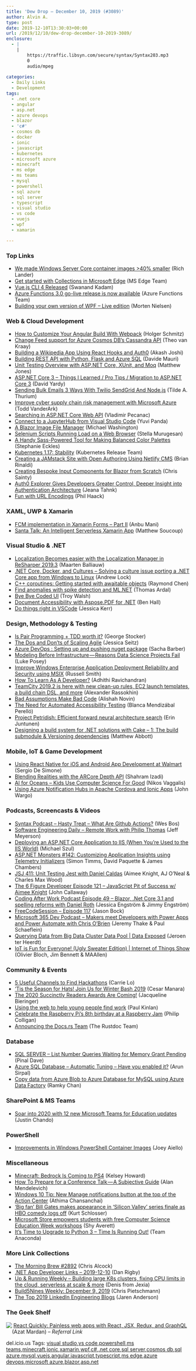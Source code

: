 ```yaml
---
title: 'Dew Drop – December 10, 2019 (#3089)'
author: Alvin A.
type: post
date: 2019-12-10T13:30:03+00:00
url: /2019/12/10/dew-drop-december-10-2019-3089/
enclosure:
  - |
    |
        https://traffic.libsyn.com/secure/syntax/Syntax203.mp3
        0
        audio/mpeg
        
categories:
  - Daily Links
  - Development
tags:
  - .net core
  - angular
  - asp.net
  - azure devops
  - blazor
  - 'c#'
  - cosmos db
  - docker
  - ionic
  - javascript
  - kubernetes
  - microsoft azure
  - minecraft
  - ms edge
  - ms teams
  - mysql
  - powershell
  - sql azure
  - sql server
  - typescript
  - visual studio
  - vs code
  - vuejs
  - wpf
  - xamarin

---
```

### <a name="top"></a>Top Links

  * <a href="https://devblogs.microsoft.com/dotnet/we-made-windows-server-core-container-images-40-smaller/" target="_blank" rel="noopener noreferrer">We made Windows Server Core container images >40% smaller</a> (Rich Lander)
  * <a href="https://blogs.windows.com/msedgedev/2019/12/09/improvements-collections-sync-microsoft-edge/?WT.mc_id=DX_MVP4025064" target="_blank" rel="noopener noreferrer">Get started with Collections in Microsoft Edge</a> (MS Edge Team)
  * <a href="https://www.infoq.com/news/2019/12/vue-cli-4-released?utm_campaign=infoq_content&utm_source=infoq&utm_medium=feed&utm_term=global" target="_blank" rel="noopener noreferrer">Vue.js CLI 4 Released</a> (Swanand Kadam)
  * <a href="https://azure.microsoft.com/en-us/updates/announcing-go-live-release-for-azure-functions-v3/" target="_blank" rel="noopener noreferrer">Azure Functions 3.0 go-live release is now available</a> (Azure Functions Team)
  * <a href="https://www.sharpgis.net/post/2019/12/09/building-your-own-version-of-wpf-live-edition" target="_blank" rel="noopener noreferrer">Building your own version of WPF &#8211; Live edition</a> (Morten Nielsen)



### <a name="web"></a>Web & Cloud Development

  * <a href="https://developer.okta.com/blog/2019/12/09/angular-webpack" target="_blank" rel="noopener noreferrer">How to Customize Your Angular Build With Webpack</a> (Holger Schmitz)
  * <a href="https://devblogs.microsoft.com/cosmosdb/announcing-change-feed-support-for-azure-cosmos-dbs-cassandra-api/" target="_blank" rel="noopener noreferrer">Change Feed support for Azure Cosmos DB’s Cassandra API</a> (Theo van Kraay)
  * <a href="https://auth0.com/blog/building-a-wikipedia-app-using-react-hooks-and-auth0/" target="_blank" rel="noopener noreferrer">Building a Wikipedia App Using React Hooks and Auth0</a> (Akash Joshi)
  * <a href="https://techcommunity.microsoft.com/t5/Azure-SQL-Database/Building-REST-API-with-Python-Flask-and-Azure-SQL/ba-p/1056637" target="_blank" rel="noopener noreferrer">Building REST API with Python, Flask and Azure SQL</a> (Davide Mauri)
  * <a href="http://feedproxy.google.com/~r/ExceptionNotFound/~3/Yx-B1OopEmQ/" target="_blank" rel="noopener noreferrer">Unit Testing Overview with ASP.NET Core, XUnit, and Moq</a> (Matthew Jones)
  * <a href="http://feedproxy.google.com/~r/davidyardy/~3/A2MnBG3DDt4/" target="_blank" rel="noopener noreferrer">ASP.NET Core 3 &#8211; Things I Learned / Pro Tips / Migration to ASP.NET Core 3</a> (David Yardy)
  * <a href="https://dev.to/twilio/sending-bulk-emails-3-ways-with-twilio-sendgrid-and-node-js-7k3" target="_blank" rel="noopener noreferrer">Sending Bulk Emails 3 Ways With Twilio SendGrid And Node.js</a> (Tilde A. Thurium)
  * <a href="https://www.microsoft.com/security/blog/2019/12/09/improve-cyber-supply-chain-risk-management-microsoft-azure/" target="_blank" rel="noopener noreferrer">Improve cyber supply chain risk management with Microsoft Azure</a> (Todd VanderArk)
  * <a href="https://code-maze.com/searching-aspnet-core-webapi/" target="_blank" rel="noopener noreferrer">Searching in ASP.NET Core Web API</a> (Vladimir Pecanac)
  * <a href="https://blog.jupyter.org/connect-to-a-jupyterhub-from-visual-studio-code-ed7ed3a31bcb?source=rss----95916e268740---4" target="_blank" rel="noopener noreferrer">Connect to a JupyterHub from Visual Studio Code</a> (Yuvi Panda)
  * <a href="http://blazorhelpwebsite.com/Blog/tabid/61/EntryId/4368/A-Blazor-Image-File-Manager.aspx" target="_blank" rel="noopener noreferrer">A Blazor Image File Manager</a> (Michael Washington)
  * <a href="https://stackify.com/selenium-scripts-running-load-on-a-web-browser/" target="_blank" rel="noopener noreferrer">Selenium Scripts Running Load on a Web Browser</a> (Stella Murugesan)
  * <a href="https://css-tricks.com/a-handy-sass-powered-tool-for-making-balanced-color-palettes/" target="_blank" rel="noopener noreferrer">A Handy Sass-Powered Tool for Making Balanced Color Palettes</a> (Stephanie Eckles)
  * <a href="https://kubernetes.io/blog/2019/12/09/kubernetes-1-17-release-announcement/" target="_blank" rel="noopener noreferrer">Kubernetes 1.17: Stability</a> (Kubernetes Release Team)
  * <a href="https://dev.to/remotesynth/creating-a-jamstack-site-with-open-authoring-using-netlify-cms-5ab5" target="_blank" rel="noopener noreferrer">Creating a JAMstack Site with Open Authoring Using Netlify CMS</a> (Brian Rinaldi)
  * <a href="https://chrissainty.com/creating-bespoke-input-components-for-blazor-from-scratch/" target="_blank" rel="noopener noreferrer">Creating Bespoke Input Components for Blazor from Scratch</a> (Chris Sainty)
  * <a href="https://auth0.com/blog/auth0-explorer-gives-developers-greater-control/" target="_blank" rel="noopener noreferrer">Auth0 Explorer Gives Developers Greater Control, Deeper Insight into Authentication Architecture</a> (Jeana Tahnk)
  * <a href="http://feeds.haacked.com/~r/haacked/~3/KPJJR6Y6cv0/" target="_blank" rel="noopener noreferrer">Fun with URL Encodings</a> (Phil Haack)



### <a name="silverlight"></a>XAML, UWP & Xamarin

  * <a href="https://xmonkeys360.com/2019/12/09/fcm-configuration-in-xamarin-forms-part-ii/" target="_blank" rel="noopener noreferrer">FCM implementation in Xamarin Forms – Part II</a> (Anbu Mani)
  * <a href="https://codemilltech.com/santa-talk-an-intelligent-serverless-xamarin-app/" target="_blank" rel="noopener noreferrer">Santa Talk: An Intelligent Serverless Xamarin App</a> (Matthew Soucoup)



### <a name="dotnet"></a>Visual Studio & .NET

  * <a href="https://blog.jetbrains.com/dotnet/2019/12/09/localization-becomes-easier-localization-manager-resharper-2019-3/" target="_blank" rel="noopener noreferrer">Localization Becomes easier with the Localization Manager in ReSharper 2019.3</a> (Maarten Balliauw)
  * <a href="https://andrewlock.net/dotnet-core-docker-and-cultures-solving-culture-issues-porting-a-net-core-app-from-windows-to-linux/" target="_blank" rel="noopener noreferrer">.NET Core, Docker, and Cultures &#8211; Solving a culture issue porting a .NET Core app from Windows to Linux</a> (Andrew Lock)
  * <a href="https://devblogs.microsoft.com/oldnewthing/20191209-00/?p=103195" target="_blank" rel="noopener noreferrer">C++ coroutines: Getting started with awaitable objects</a> (Raymond Chen)
  * <a href="https://blog.elmah.io/find-anomalies-with-spike-detection-and-ml-net/" target="_blank" rel="noopener noreferrer">Find anomalies with spike detection and ML.NET</a> (Thomas Ardal)
  * <a href="http://bugsareinthegaps.com/bye-bye-coded-ui/" target="_blank" rel="noopener noreferrer">Bye Bye Coded UI</a> (Troy Walsh)
  * <a href="https://www.codeproject.com/Articles/5253477/Document-Accessibility-with-Aspose-PDF-for-NET-2" target="_blank" rel="noopener noreferrer">Document Accessibility with Aspose.PDF for .NET</a> (Ben Hall)
  * <a href="https://blog.jessitron.com/2019/12/02/do-things-right-in-vscode/" target="_blank" rel="noopener noreferrer">Do things right in VSCode</a> (Jessica Kerr)



### <a name="design"></a>Design, Methodology & Testing

  * <a href="https://georgestocker.com/2019/12/10/is-pair-programming-tdd-worth-it/?utm_source=rss&utm_medium=rss&utm_campaign=is-pair-programming-tdd-worth-it" target="_blank" rel="noopener noreferrer">Is Pair Programming + TDD worth it?</a> (George Stocker)
  * <a href="https://dzone.com/articles/the-dos-and-donts-of-scaling-agile" target="_blank" rel="noopener noreferrer">The Dos and Don’ts of Scaling Agile</a> (Jessica Seitz)
  * <a href="https://sachabarbs.wordpress.com/2019/12/10/azure-devops-setting-up-and-pushing-nuget-package/" target="_blank" rel="noopener noreferrer">Azure DevOps : Setting up and pushing nuget package</a> (Sacha Barber)
  * <a href="https://towardsdatascience.com/modeling-before-infrastructure-reasons-data-science-projects-fail-f346d17abfa4?source=rss----7f60cf5620c9---4" target="_blank" rel="noopener noreferrer">Modeling Before Infrastructure — Reasons Data Science Projects Fail</a> (Luke Posey)
  * <a href="https://www.petri.com/improve-windows-enterprise-application-deployment-reliability-and-security-using-msix?utm_source=rss&utm_medium=rss&utm_campaign=improve-windows-enterprise-application-deployment-reliability-and-security-using-msix" target="_blank" rel="noopener noreferrer">Improve Windows Enterprise Application Deployment Reliability and Security using MSIX</a> (Russell Smith)
  * <a href="https://medium.com/@adhithiravi/how-to-learn-as-a-developer-daa675a8aa64?source=rss-d557f5db78e7------2" target="_blank" rel="noopener noreferrer">How To Learn As A Developer?</a> (Adhithi Ravichandran)
  * <a href="https://blog.jetbrains.com/teamcity/2019/12/teamcity-2019-2-is-here-with-new-clean-up-rules-ec2-launch-templates-a-build-chain-dsl-and-more/" target="_blank" rel="noopener noreferrer">TeamCity 2019.2 is here with new clean-up rules, EC2 launch templates, a build chain DSL, and more</a> (Alexander Rassokhin)
  * <a href="https://medium.com/young-coder/tech-less-teaching-part-3-de2dc495278c?source=rss----d3d5cbdde463---4" target="_blank" rel="noopener noreferrer">Bad Assumptions Make Bad Code</a> (Alishah Novin)
  * <a href="https://www.telerik.com/blogs/the-need-for-automated-accessibility-testing" target="_blank" rel="noopener noreferrer">The Need for Automated Accessibility Testing</a> (Blanca Mendizábal Perelló)
  * <a href="https://www.microsoft.com/en-us/research/blog/project-petridish-efficient-forward-neural-architecture-search/" target="_blank" rel="noopener noreferrer">Project Petridish: Efficient forward neural architecture search</a> (Erin Juntunen)
  * <a href="https://www.inversionofcontrol.co.uk/designing-a-build-system-for-net-solutions-with-cake-1-versioning-dependencies/" target="_blank" rel="noopener noreferrer">Designing a build system for .NET solutions with Cake &#8211; 1: The build submodule & Versioning dependencies</a> (Matthew Abbott)



### <a name="mobile"></a>Mobile, IoT & Game Development

  * <a href="https://www.infoq.com/news/2019/12/walmart-react-native-hybrid-apps?utm_campaign=infoq_content&utm_source=infoq&utm_medium=feed&utm_term=global" target="_blank" rel="noopener noreferrer">Using React Native for iOS and Android App Development at Walmart</a> (Sergio De Simone)
  * <a href="http://feedproxy.google.com/~r/GDBcode/~3/x-4aDFT_Bes/blending-realities-with-arcore-depth-api.html" target="_blank" rel="noopener noreferrer">Blending Realities with the ARCore Depth API</a> (Shahram Izadi)
  * <a href="https://www.i-programmer.info/news/150-training-a-education/13315-ai-for-oceans-kids-use-computer-science-for-good.html" target="_blank" rel="noopener noreferrer">AI for Oceans &#8211; Kids Use Computer Science For Good</a> (Nikos Vaggalis)
  * <a href="https://techcommunity.microsoft.com/t5/Azure-Developer-Community-Blog/Using-Azure-Notification-Hubs-in-Apache-Cordova-and-Ionic-Apps/ba-p/1056685" target="_blank" rel="noopener noreferrer">Using Azure Notification Hubs in Apache Cordova and Ionic Apps</a> (John Wargo)



### <a name="podcasts"></a>Podcasts, Screencasts & Videos

  * <a href="https://traffic.libsyn.com/secure/syntax/Syntax203.mp3" target="_blank" rel="noopener noreferrer">Syntax Podcast &#8211; Hasty Treat &#8211; What Are Github Actions?</a> (Wes Bos)
  * <a href="https://softwareengineeringdaily.com/2019/12/10/remote-work-with-philip-thomas/" target="_blank" rel="noopener noreferrer">Software Engineering Daily &#8211; Remote Work with Philip Thomas</a> (Jeff Meyerson)
  * <a href="https://codepunk.io/deploying-an-asp-net-core-application-to-iis-when-youre-used-to-the-iis-world/" target="_blank" rel="noopener noreferrer">Deploying an ASP.NET Core Application to IIS (When You&#8217;re Used to the IIS World)</a> (Michael Szul)
  * <a href="http://www.youtube.com/watch?v=1OAaYb_HL5g" target="_blank" rel="noopener noreferrer">ASP.NET Monsters #142: Customizing Application Insights using Telemetry Initializers</a> (Simon Timms, David Paquette & James Chambers)
  * <a href="https://devchat.tv/js-jabber/jsj-411-unit-testing-jest-with-daniel-caldas" target="_blank" rel="noopener noreferrer">JSJ 411: Unit Testing Jest with Daniel Caldas</a> (Aimee Knight, AJ O’Neal & Charles Max Wood)
  * <a href="https://6figuredev.com/podcast/episode-121-pit-of-success-for-javascript-with-aimee-knight/" target="_blank" rel="noopener noreferrer">The 6 Figure Developer Episode 121 – JavaScript Pit of Success w/ Aimee Knight</a> (John Callaway)
  * <a href="http://codingafterwork.com/2019/12/09/episode-49-blazor-net-core-3-1-and-spelling-reforms-with-daniel-roth/" target="_blank" rel="noopener noreferrer">Coding After Work Podcast Episode 49 – Blazor, .Net Core 3.1 and spelling reforms with Daniel Roth</a> (Jessica Engström & Jimmy Engström)
  * <a href="http://www.youtube.com/watch?v=2wN3N4vBS7o" target="_blank" rel="noopener noreferrer">FreeCodeSession &#8211; Episode 117</a> (Jason Bock)
  * <a href="https://www.m365devpodcast.com/e/makers-meet-developers-with-power-apps-and-power-automate-with-chris-obrien/" target="_blank" rel="noopener noreferrer">Microsoft 365 Dev Podcast &#8211; Makers meet Developers with Power Apps and Power Automate with Chris O&#8217;Brien</a> (Jeremy Thake & Paul Schaeflein)
  * <a href="https://channel9.msdn.com/Shows/Data-Exposed/Querying-Data-from-Big-Data-Cluster-Data-Pool?WT.mc_id=DX_MVP4025064" target="_blank" rel="noopener noreferrer">Querying Data from Big Data Cluster Data Pool | Data Exposed</a> (Jeroen ter Heerdt)
  * <a href="https://channel9.msdn.com/Shows/Internet-of-Things-Show/IoT-is-Fun-for-Everyone-Ugly-Sweater-Edition?WT.mc_id=DX_MVP4025064" target="_blank" rel="noopener noreferrer">IoT is Fun for Everyone! (Ugly Sweater Edition) | Internet of Things Show</a> (Olivier Bloch, Jim Bennett & MAAllen)



### <a name="events"></a>Community & Events

  * <a href="https://towardsdatascience.com/5-useful-channels-to-find-hackathons-1a0aa9928e91?source=rss----7f60cf5620c9---4" target="_blank" rel="noopener noreferrer">5 Useful Channels to Find Hackathons</a> (Carrie Lo)
  * <a href="https://stackoverflow.blog/2019/12/09/tis-the-season-for-hats-join-us-for-winter-bash-2019/" target="_blank" rel="noopener noreferrer">‘Tis the Season for Hats! Join Us for Winter Bash 2019</a> (Cesar Manara)
  * <a href="https://www.syncfusion.com/blogs/post/the-2020-succinctly-readers-awards-are-coming.aspx" target="_blank" rel="noopener noreferrer">The 2020 Succinctly Readers Awards Are Coming!</a> (Jacqueline Bieringer)
  * <a href="http://feedproxy.google.com/~r/blogspot/Egta/~3/M4Jwyk-6t9A/" target="_blank" rel="noopener noreferrer">Using the web to help young people find work</a> (Paul Kinlan)
  * <a href="https://www.raspberrypi.org/blog/birthday-jams-2020/" target="_blank" rel="noopener noreferrer">Celebrate the Raspberry Pi’s 8th birthday at a Raspberry Jam</a> (Philip Colligan)
  * <a href="https://blog.rust-lang.org/inside-rust/2019/12/09/announcing-the-docsrs-team.html" target="_blank" rel="noopener noreferrer">Announcing the Docs.rs Team</a> (The Rustdoc Team)



### <a name="sql"></a>Database

  * <a href="https://blog.sqlauthority.com/2019/12/10/sql-server-list-number-queries-waiting-for-memory-grant-pending/" target="_blank" rel="noopener noreferrer">SQL SERVER – List Number Queries Waiting for Memory Grant Pending</a> (Pinal Dave)
  * <a href="https://blobeater.blog/2019/12/09/azure-sql-database-automatic-tuning-have-you-enabled-it/" target="_blank" rel="noopener noreferrer">Azure SQL Database – Automatic Tuning – Have you enabled it?</a> (Arun Sirpal)
  * <a href="https://techcommunity.microsoft.com/t5/Azure-Database-for-MySQL/Copy-data-from-Azure-Blob-to-Azure-Database-for-MySQL-using/ba-p/1056430" target="_blank" rel="noopener noreferrer">Copy data from Azure Blob to Azure Database for MySQL using Azure Data Factory</a> (Ramky Chan)



### <a name="sp"></a>SharePoint & MS Teams

  * <a href="https://techcommunity.microsoft.com/t5/Education-Blog/Soar-into-2020-with-12-new-Microsoft-Teams-for-Education-updates/ba-p/1055102" target="_blank" rel="noopener noreferrer">Soar into 2020 with 12 new Microsoft Teams for Education updates</a> (Justin Chando)



### <a name="ps"></a>PowerShell

  * <a href="https://devblogs.microsoft.com/powershell/improvements-in-windows-powershell-container-images/" target="_blank" rel="noopener noreferrer">Improvements in Windows PowerShell Container Images</a> (Joey Aiello)



### <a name="misc"></a>Miscellaneous

  * <a href="https://www.minecraft.net/en-us/article/ps4-news" target="_blank" rel="noopener noreferrer">Minecraft: Bedrock Is Coming to PS4</a> (Kelsey Howard)
  * <a href="https://blog.ailon.org/how-to-prepare-for-a-conference-talk-a-subjective-guide-101dc3a1f794?source=rss-7f6a1877be4b------2" target="_blank" rel="noopener noreferrer">How To Prepare for a Conference Talk — A Subjective Guide</a> (Alan Mendelevich)
  * <a href="https://blogs.windows.com/blog/2019/12/09/windows-10-tip-new-manage-notifications-button-at-the-top-of-the-action-center/?WT.mc_id=DX_MVP4025064" target="_blank" rel="noopener noreferrer">Windows 10 Tip: New Manage notifications button at the top of the Action Center</a> (Athima Chansanchai)
  * <a href="https://www.geekwire.com/2019/big-fan-bill-gates-makes-appearance-silicon-valley-series-finale-hbo-comedy-logs-off/" target="_blank" rel="noopener noreferrer">‘Big fan’ Bill Gates makes appearance in ‘Silicon Valley’ series finale as HBO comedy logs off</a> (Kurt Schlosser)
  * <a href="https://blogs.windows.com/blog/2019/12/09/microsoft-store-empowers-students-with-free-computer-science-education-week-workshops/?WT.mc_id=DX_MVP4025064" target="_blank" rel="noopener noreferrer">Microsoft Store empowers students with free Computer Science Education Week workshops</a> (Shy Averett)
  * <a href="https://www.anaconda.com/time-to-upgrade-to-python-3/" target="_blank" rel="noopener noreferrer">It’s Time to Upgrade to Python 3 – Time Is Running Out!</a> (Team Anaconda)



### <a name="links"></a>More Link Collections

  * <a href="http://feedproxy.google.com/~r/ReflectivePerspective/~3/6ogsoGiEnvU/" target="_blank" rel="noopener noreferrer">The Morning Brew #2892</a> (Chris Alcock)
  * <a href="https://links.danrigby.com/2019/12/app-developer-links-2019-12-10/" target="_blank" rel="noopener noreferrer">.NET App Developer Links &#8211; 2019-12-10</a> (Dan Rigby)
  * <a href="http://www.upandrunningweekly.com/archive/213832" target="_blank" rel="noopener noreferrer">Up & Running Weekly &#8211; Building large K8s clusters, fixing CPU limits in the cloud, serverless at scale & more</a> (Denis from Jexia)
  * <a href="https://build5nines.com/build5nines-weekly-december-9-2019/" target="_blank" rel="noopener noreferrer">Build5Nines Weekly: December 9, 2019</a> (Chris Pietschmann)
  * <a href="https://engineering.linkedin.com/blog/2019/the-top-2019-linkedin-engineering-blogs" target="_blank" rel="noopener noreferrer">The Top 2019 LinkedIn Engineering Blogs</a> (Jaren Anderson)



### <a name="shelf"></a>The Geek Shelf

<a href="https://www.amazon.com/React-Quickly-Painless-Redux-GraphQL/dp/1617293342/?tag=amavin-20" target="_blank" rel="noopener noreferrer"><img decoding="async" align="left" style="margin: 0px 0px 10px; border: 0px currentcolor; border-image: none; float: left; display: inline; background-image: none;" src="https://m.media-amazon.com/images/I/81Ci7M88huL._AC_UY218_ML3_.jpg" border="0" /></a>&nbsp;<a href="https://www.amazon.com/React-Quickly-Painless-Redux-GraphQL/dp/1617293342/?tag=amavin-20" target="_blank" rel="noopener noreferrer">React Quickly: Painless web apps with React, JSX, Redux, and GraphQL</a> (Azat Mardan) _&#8211; Referral Link_









<div class="wlWriterEditableSmartContent" id="scid:77ECF5F8-D252-44F5-B4EB-D463C5396A79:ac620286-4045-4efd-b85d-1293507d6f35" style="margin: 0px; padding: 0px; float: none; display: inline;">
  del.icio.us Tags: <a href="http://del.icio.us/popular/visual+studio" rel="tag">visual studio</a>,<a href="http://del.icio.us/popular/vs+code" rel="tag">vs code</a>,<a href="http://del.icio.us/popular/powershell" rel="tag">powershell</a>,<a href="http://del.icio.us/popular/ms+teams" rel="tag">ms teams</a>,<a href="http://del.icio.us/popular/minecraft" rel="tag">minecraft</a>,<a href="http://del.icio.us/popular/ionic" rel="tag">ionic</a>,<a href="http://del.icio.us/popular/xamarin" rel="tag">xamarin</a>,<a href="http://del.icio.us/popular/wpf" rel="tag">wpf</a>,<a href="http://del.icio.us/popular/c%23" rel="tag">c#</a>,<a href="http://del.icio.us/popular/.net+core" rel="tag">.net core</a>,<a href="http://del.icio.us/popular/sql+server" rel="tag">sql server</a>,<a href="http://del.icio.us/popular/cosmos+db" rel="tag">cosmos db</a>,<a href="http://del.icio.us/popular/sql+azure" rel="tag">sql azure</a>,<a href="http://del.icio.us/popular/mysql" rel="tag">mysql</a>,<a href="http://del.icio.us/popular/vuejs" rel="tag">vuejs</a>,<a href="http://del.icio.us/popular/angular" rel="tag">angular</a>,<a href="http://del.icio.us/popular/javascript" rel="tag">javascript</a>,<a href="http://del.icio.us/popular/typescript" rel="tag">typescript</a>,<a href="http://del.icio.us/popular/ms+edge" rel="tag">ms edge</a>,<a href="http://del.icio.us/popular/azure+devops" rel="tag">azure devops</a>,<a href="http://del.icio.us/popular/microsoft+azure" rel="tag">microsoft azure</a>,<a href="http://del.icio.us/popular/blazor" rel="tag">blazor</a>,<a href="http://del.icio.us/popular/asp.net" rel="tag">asp.net</a>
</div>